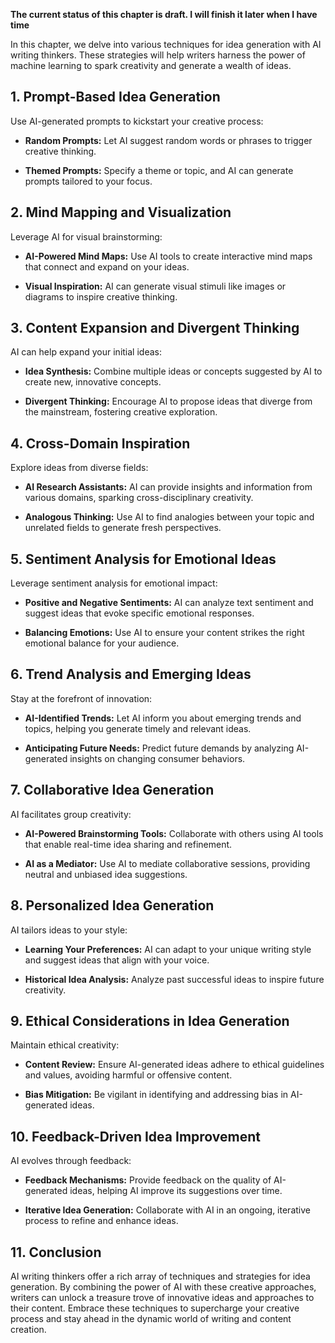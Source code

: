 **The current status of this chapter is draft. I will finish it later when I have time**

In this chapter, we delve into various techniques for idea generation with AI writing thinkers. These strategies will help writers harness the power of machine learning to spark creativity and generate a wealth of ideas.

**1. Prompt-Based Idea Generation**
-----------------------------------

Use AI-generated prompts to kickstart your creative process:

* **Random Prompts:** Let AI suggest random words or phrases to trigger creative thinking.

* **Themed Prompts:** Specify a theme or topic, and AI can generate prompts tailored to your focus.

**2. Mind Mapping and Visualization**
-------------------------------------

Leverage AI for visual brainstorming:

* **AI-Powered Mind Maps:** Use AI tools to create interactive mind maps that connect and expand on your ideas.

* **Visual Inspiration:** AI can generate visual stimuli like images or diagrams to inspire creative thinking.

**3. Content Expansion and Divergent Thinking**
-----------------------------------------------

AI can help expand your initial ideas:

* **Idea Synthesis:** Combine multiple ideas or concepts suggested by AI to create new, innovative concepts.

* **Divergent Thinking:** Encourage AI to propose ideas that diverge from the mainstream, fostering creative exploration.

**4. Cross-Domain Inspiration**
-------------------------------

Explore ideas from diverse fields:

* **AI Research Assistants:** AI can provide insights and information from various domains, sparking cross-disciplinary creativity.

* **Analogous Thinking:** Use AI to find analogies between your topic and unrelated fields to generate fresh perspectives.

**5. Sentiment Analysis for Emotional Ideas**
---------------------------------------------

Leverage sentiment analysis for emotional impact:

* **Positive and Negative Sentiments:** AI can analyze text sentiment and suggest ideas that evoke specific emotional responses.

* **Balancing Emotions:** Use AI to ensure your content strikes the right emotional balance for your audience.

**6. Trend Analysis and Emerging Ideas**
----------------------------------------

Stay at the forefront of innovation:

* **AI-Identified Trends:** Let AI inform you about emerging trends and topics, helping you generate timely and relevant ideas.

* **Anticipating Future Needs:** Predict future demands by analyzing AI-generated insights on changing consumer behaviors.

**7. Collaborative Idea Generation**
------------------------------------

AI facilitates group creativity:

* **AI-Powered Brainstorming Tools:** Collaborate with others using AI tools that enable real-time idea sharing and refinement.

* **AI as a Mediator:** Use AI to mediate collaborative sessions, providing neutral and unbiased idea suggestions.

**8. Personalized Idea Generation**
-----------------------------------

AI tailors ideas to your style:

* **Learning Your Preferences:** AI can adapt to your unique writing style and suggest ideas that align with your voice.

* **Historical Idea Analysis:** Analyze past successful ideas to inspire future creativity.

**9. Ethical Considerations in Idea Generation**
------------------------------------------------

Maintain ethical creativity:

* **Content Review:** Ensure AI-generated ideas adhere to ethical guidelines and values, avoiding harmful or offensive content.

* **Bias Mitigation:** Be vigilant in identifying and addressing bias in AI-generated ideas.

**10. Feedback-Driven Idea Improvement**
----------------------------------------

AI evolves through feedback:

* **Feedback Mechanisms:** Provide feedback on the quality of AI-generated ideas, helping AI improve its suggestions over time.

* **Iterative Idea Generation:** Collaborate with AI in an ongoing, iterative process to refine and enhance ideas.

**11. Conclusion**
------------------

AI writing thinkers offer a rich array of techniques and strategies for idea generation. By combining the power of AI with these creative approaches, writers can unlock a treasure trove of innovative ideas and approaches to their content. Embrace these techniques to supercharge your creative process and stay ahead in the dynamic world of writing and content creation.
